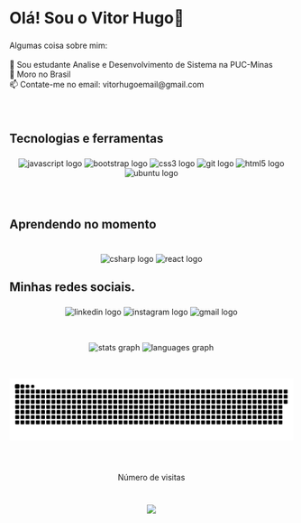 <br clear="both">

<h1 align="left">Olá! Sou o Vitor Hugo👋</h1>

###

<p align="left">Algumas coisa sobre mim: <br><br>🔭 Sou estudante Analise e Desenvolvimento de Sistema na PUC-Minas<br>🏡 Moro no Brasil<br>📫 Contate-me no email: vitorhugoemail@gmail.com</p>

###

<br clear="both">

<h2 align="left">Tecnologias e ferramentas</h2>

###

<div align="center">
  <img src="https://cdn.jsdelivr.net/gh/devicons/devicon/icons/javascript/javascript-original.svg" height="40" width="52" alt="javascript logo"  />
  <img src="https://cdn.jsdelivr.net/gh/devicons/devicon/icons/bootstrap/bootstrap-original.svg" height="40" width="52" alt="bootstrap logo"  />
  <img src="https://cdn.jsdelivr.net/gh/devicons/devicon/icons/css3/css3-original.svg" height="40" width="52" alt="css3 logo"  />
  <img src="https://cdn.jsdelivr.net/gh/devicons/devicon/icons/git/git-original.svg" height="40" width="52" alt="git logo"  />
  <img src="https://cdn.jsdelivr.net/gh/devicons/devicon/icons/html5/html5-original.svg" height="40" width="52" alt="html5 logo"  />
  <img src="https://cdn.jsdelivr.net/gh/devicons/devicon/icons/ubuntu/ubuntu-plain.svg" height="40" width="52" alt="ubuntu logo"  />
</div>

###

<br clear="both">

<h2 align="left">Aprendendo no momento</h2>

###

<br clear="both">

<div align="center">
  <img src="https://cdn.jsdelivr.net/gh/devicons/devicon/icons/csharp/csharp-original.svg" height="40" width="52" alt="csharp logo"  />
  <img src="https://cdn.jsdelivr.net/gh/devicons/devicon/icons/react/react-original.svg" height="40" width="52" alt="react logo"  />
</div>

###

<h2 align="left">Minhas redes sociais.</h2>

###

<div align="center">
  <img src="https://raw.githubusercontent.com/maurodesouza/profile-readme-generator/master/src/assets/icons/social/linkedin/default.svg" width="52" height="40" alt="linkedin logo"  />
  <img src="https://raw.githubusercontent.com/maurodesouza/profile-readme-generator/master/src/assets/icons/social/instagram/default.svg" width="52" height="40" alt="instagram logo"  />
  <img src="https://raw.githubusercontent.com/maurodesouza/profile-readme-generator/master/src/assets/icons/social/gmail/default.svg" width="52" height="40" alt="gmail logo"  />
</div>

###

<h2 align="left"></h2>

###

<br clear="both">

<div align="center">
  <img src="https://github-readme-stats.vercel.app/api?hide_title=false&hide_rank=false&show_icons=true&include_all_commits=true&count_private=true&disable_animations=false&theme=dark&locale=pt-br&hide_border=true&username=TorugoH" height="150" alt="stats graph"  />
  <img src="https://github-readme-stats.vercel.app/api/top-langs?locale=pt-br&hide_title=false&layout=compact&card_width=320&langs_count=5&theme=dark&hide_border=true&username=TorugoH" height="150" alt="languages graph"  />
</div>

###

<div align="left">
</div>

###

<h2 align="left"></h2>

###

<br clear="both">

<img src="https://raw.githubusercontent.com/TorugoH/TorugoH/output/snake.svg" alt="Snake animation" />

###

<br clear="both">

<p align="center">Número de visitas</p>

###

<br clear="both">

<div align="center">
  <img src="https://profile-counter.glitch.me/TorugoH/count.svg?"  />
</div>

###

<div align="left">
</div>


